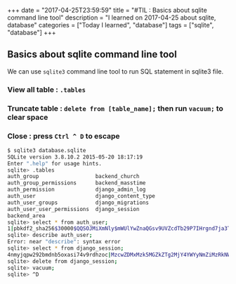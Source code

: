 +++
date = "2017-04-25T23:59:59"
title = "#TIL : Basics about sqlite command line tool"
description = "I learned on 2017-04-25 about sqlite, database"
categories = ["Today I learned", "database"]
tags = ["sqlite", "database"]
+++



## Basics about sqlite command line tool

We can use `sqlite3` command line tool to run SQL statement in sqlite3 file.

### View all table : `.tables`
### Truncate table : `delete from [table_name];` then run `vacuum;` to clear space
### Close : press `Ctrl ^ D` to escape

```bash
$ sqlite3 database.sqlite
SQLite version 3.8.10.2 2015-05-20 18:17:19
Enter ".help" for usage hints.
sqlite> .tables
auth_group                  backend_church
auth_group_permissions      backend_masstime
auth_permission             django_admin_log
auth_user                   django_content_type
auth_user_groups            django_migrations
auth_user_user_permissions  django_session
backend_area
sqlite> select * from auth_user;
1|pbkdf2_sha256$30000$QQSOJMiXmNly$mWUlYwZnaQGsv9UVZcdTb29P7IHrgnd7ja3T/uwFqvw=|2017-03-25 15:06:40.528549|1|||hi@khanhicetea.com|1|1|2017-03-25 15:06:23.822489|admin
sqlite> describe auth_user;
Error: near "describe": syntax error
sqlite> select * from django_session;
4nmyjqpw292bmdnb5oxasi74v9rdhzoc|MzcwZDMxMzk5MGZkZTg2MjY4YWYyNmZiMzRkNWQwOTVjYzczODk5OTp7Il9hdXRoX3VzZXJfaGFzaCI6IjhlZTZjM2NhOGJjNWU4ODU0ZGE3NTYzYmQ4M2FkYzA0MGI4NTI4NzgiLCJfYXV0aF91c2VyX2JhY2tlbmQiOiJkamFuZ28uY29udHJpYi5hdXRoLmJhY2tlbmRzLk1vZGVsQmFja2VuZCIsIl9hdXRoX3VzZXJfaWQiOiIxIn0=|2017-04-08 15:06:40.530786
sqlite> delete from django_session;
sqlite> vacuum;
sqlite> ^D
```
